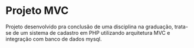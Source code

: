 # Projeto MVC 

Projeto desenvolvido pra conclusão de uma disciplina na graduação, trata-se de um sistema de cadastro em PHP utilizando arquitetura MVC e integração com banco de dados mysql.
